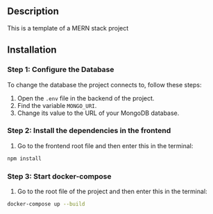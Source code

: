 ## Description

This is a template of a MERN stack project

## Installation

### Step 1: Configure the Database

To change the database the project connects to, follow these steps:

1. Open the `.env` file in the backend of the project.
2. Find the variable `MONGO_URI`.
3. Change its value to the URL of your MongoDB database.

### Step 2: Install the dependencies in the frontend
1. Go to the frontend root file and then enter this in the terminal:

```bash
npm install
```
### Step 3: Start docker-compose
1. Go to the root file of the project and then enter this in the terminal:

```bash
docker-compose up --build
```
